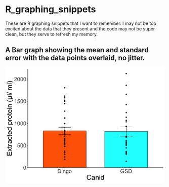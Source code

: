 # R_graphing_snippets

These are R graphing snippets that I want to remember. I may not be too excited about the data that they present and the code may not be super clean, but they serve to refresh my memory.

## A Bar graph showing the mean and standard error with the data points overlaid, no jitter.
![R_snip_1](FigS1.png)


